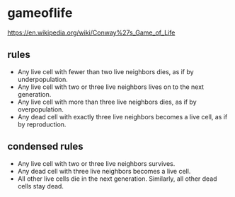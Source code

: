# gameoflife

https://en.wikipedia.org/wiki/Conway%27s_Game_of_Life
## rules
- Any live cell with fewer than two live neighbors dies, as if by underpopulation.
- Any live cell with two or three live neighbors lives on to the next generation.
- Any live cell with more than three live neighbors dies, as if by overpopulation.
- Any dead cell with exactly three live neighbors becomes a live cell, as if by reproduction.

## condensed rules
- Any live cell with two or three live neighbors survives.
- Any dead cell with three live neighbors becomes a live cell.
- All other live cells die in the next generation. Similarly, all other dead cells stay dead.
